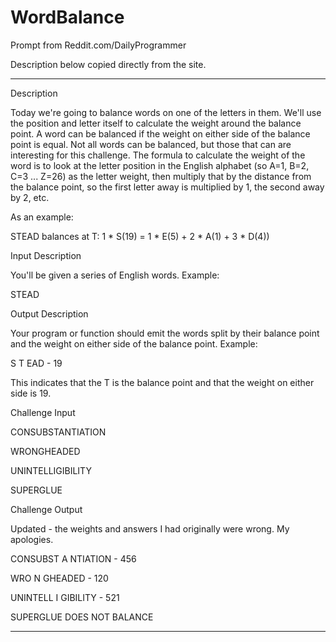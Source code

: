 # WordBalance

Prompt from Reddit.com/DailyProgrammer

Description below copied directly from the site.

________________________________________________________
Description

Today we're going to balance words on one of the letters in them. We'll use the position and letter itself to calculate the weight around the balance point. A word can be balanced if the weight on either side of the balance point is equal. Not all words can be balanced, but those that can are interesting for this challenge.
The formula to calculate the weight of the word is to look at the letter position in the English alphabet (so A=1, B=2, C=3 ... Z=26) as the letter weight, then multiply that by the distance from the balance point, so the first letter away is multiplied by 1, the second away by 2, etc.

As an example:

STEAD balances at T: 1 * S(19) = 1 * E(5) + 2 * A(1) + 3 * D(4))


Input Description

You'll be given a series of English words. Example:

STEAD


Output Description

Your program or function should emit the words split by their balance point and the weight on either side of the balance point. Example:

S T EAD - 19

This indicates that the T is the balance point and that the weight on either side is 19.

Challenge Input

CONSUBSTANTIATION

WRONGHEADED

UNINTELLIGIBILITY

SUPERGLUE


Challenge Output

Updated - the weights and answers I had originally were wrong. My apologies.

CONSUBST A NTIATION - 456

WRO N GHEADED - 120

UNINTELL I GIBILITY - 521    

SUPERGLUE DOES NOT BALANCE
___________________________________________________________________________________________
